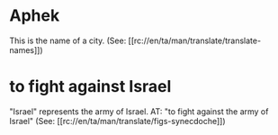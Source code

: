 # Aphek

This is the name of a city. (See: [[rc://en/ta/man/translate/translate-names]])

# to fight against Israel

"Israel" represents the army of Israel. AT: "to fight against the army of Israel" (See: [[rc://en/ta/man/translate/figs-synecdoche]])

